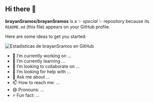 ## Hi there 👋

**brayanSramos/brayanSramos** is a ✨ _special_ ✨ repository because its `README.md` (this file) appears on your GitHub profile.

Here are some ideas to get you started:

![Estadísticas de brayanSramos en GitHub](https://github-readme-stats.vercel.app/api?username=brayanSramos\&rank_icon=github)

- 🔭 I’m currently working on ...
- 🌱 I’m currently learning ...
- 👯 I’m looking to collaborate on ...
- 🤔 I’m looking for help with ...
- 💬 Ask me about ...
- 📫 How to reach me: ...
- 😄 Pronouns: ...
- ⚡ Fun fact: ...
